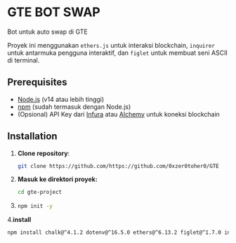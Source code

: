 # GTE BOT SWAP

Bot untuk auto swap di GTE

Proyek ini menggunakan `ethers.js` untuk interaksi blockchain, `inquirer` untuk antarmuka pengguna interaktif, dan `figlet` untuk membuat seni ASCII di terminal.

## Prerequisites

- [Node.js](https://nodejs.org/) (v14 atau lebih tinggi)
- [npm](https://www.npmjs.com/) (sudah termasuk dengan Node.js)
- (Opsional) API Key dari [Infura](https://www.infura.io/) atau [Alchemy](https://www.alchemy.com/) untuk koneksi blockchain

## Installation

1. **Clone repository**:
   ```bash
   git clone https://github.com/https://github.com/0xzer0toher0/GTE
2. **Masuk ke direktori proyek:**
    ```bash
   cd gte-project
3. ```bash
   npm init -y
4.**install**
   ```bash
   npm install chalk@^4.1.2 dotenv@^16.5.0 ethers@^6.13.2 figlet@^1.7.0 inquirer@^8.2.6

